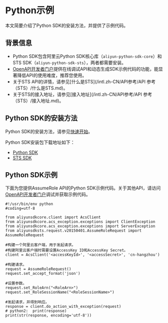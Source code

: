 # Python示例

本文简要介绍了Python SDK的安装方法，并提供了示例代码。

## 背景信息

-   Python SDK包含阿里云Python SDK核心库（`aliyun-python-sdk-core`）和STS SDK（`aliyun-python-sdk-sts`），两者都需要安装。
-   [OpenAPI开发者门户](https://next.api.aliyun.com/api/Sts)提供在线调试API和动态生成SDK示例代码的功能，能显著降低API的使用难度，推荐您使用。
-   关于STS API的详情，请参见[什么是STS](/intl.zh-CN/API参考/API 参考（STS）/什么是STS.md)。
-   关于STS的接入地址，请参见[接入地址](/intl.zh-CN/API参考/API 参考（STS）/接入地址.md)。

## Python SDK的安装方法

Python SDK的安装方法，请参见[快速开始]()。

Python SDK安装包下载地址如下：

-   [Python SDK](https://pypi.org/project/aliyun-python-sdk-core)
-   [STS SDK](https://pypi.org/project/aliyun-python-sdk-sts)

## Python SDK示例

下面为您提供AssumeRole API的Python SDK示例代码。关于其他API，请访问[OpenAPI开发者门户](https://next.api.aliyun.com/api/Sts)调试并获取示例代码。

```
#!/usr/bin/env python
#coding=utf-8

from aliyunsdkcore.client import AcsClient
from aliyunsdkcore.acs_exception.exceptions import ClientException
from aliyunsdkcore.acs_exception.exceptions import ServerException
from aliyunsdksts.request.v20150401.AssumeRoleRequest import AssumeRoleRequest

#构建一个阿里云客户端，用于发起请求。
#构建阿里云客户端时需要设置AccessKey ID和AccessKey Secret。
client = AcsClient('<accessKeyId>', '<accessSecret>', 'cn-hangzhou')

#构建请求。
request = AssumeRoleRequest()
request.set_accept_format('json')

#设置参数。
request.set_RoleArn("<RoleArn>")
request.set_RoleSessionName("<RoleSessionName>")

#发起请求，并得到响应。
response = client.do_action_with_exception(request)
# python2:  print(response)
print(str(response, encoding='utf-8'))           
```

